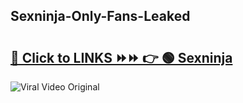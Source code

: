 
 ## Sexninja-Only-Fans-Leaked

# <h2><a href="https://clipsfans.com/Sexninja&ref=git">🔗 Click to LINKS ⏩⏩ 👉 🟢 Sexninja </a></h2>

<a href="https://clipsfans.com/Sexninja&ref=git" rel="nofollow" data-target="animated-image.originalLink"><img src="https://i.ibb.co.com/xMMVF88/686577567.gif" alt="Viral Video Original" style="max-width: 100%; display: inline-block;" data-target="animated-image.originalImage"></a>
